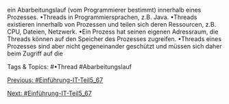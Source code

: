 ein Abarbeitungslauf (vom Programmierer bestimmt) innerhalb eines Prozesses.
•Threads in Programmiersprachen, z.B. Java.
•Threads existieren innerhalb von Prozessen und teilen sich deren Ressourcen, z.B. CPU, Dateien, Netzwerk. 
•Ein Prozess hat seinen eigenen Adressraum, die Threads können auf den Speicher des Prozesses zugreifen. 
•Threads eines Prozesses sind aber nicht gegeneinander geschützt und müssen sich daher beim Zugriff auf die 

   Tags & Topics:
   #•Thread
   #Abarbeitungslauf

[Previous: #Einführung-IT-Teil5_67](Einführung-IT-Teil5_67.md)

[Next: #Einführung-IT-Teil5_67](Einführung-IT-Teil5_67.md)